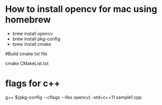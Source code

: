 # How to install opencv for mac using homebrew 
- brew install opencv 
-  brew install pkg-config
-  brew install cmake


#Build cmake txt file 

cmake CMakeList.txt                                          


# flags for c++ 
g++ $(pkg-config --cflags --libs opencv) -std=c++11  sample1.cpp